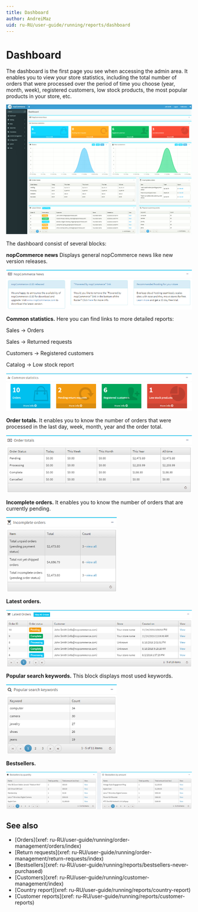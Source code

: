 ```yaml
---
title: Dashboard
author: AndreiMaz
uid: ru-RU/user-guide/running/reports/dashboard
---
```


# Dashboard

The dashboard is the first page you see when accessing the admin area. It enables you to view your store statistics, including the total number of orders that were processed over the period of time you choose (year, month, week), registered customers, low stock products, the most popular products in your store, etc.

![dashboard](_static/dashboard/dashboard.png)

The dashboard consist of several blocks:

**nopCommerce news** Displays general nopCommerce news like new version releases.

![news](_static/dashboard/news.png)

**Common statistics.** Here you can find links to more detailed reports:

Sales → Orders

Sales → Returned requests

Customers → Registered customers

Catalog → Low stock report

![common](_static/dashboard/common.png)

**Order totals.** It enables you to know the number of orders that were processed in the last day, week, month, year and the order total.

![order-totals](_static/dashboard/order-totals.png)

**Incomplete orders.** It enables you to know the number of orders that are currently pending.

![order-incomplete](_static/dashboard/order-incomplete.png)

**Latest orders.**

![order-latest](_static/dashboard/order-latest.png)

**Popular search keywords.** This block displays most used keywords.

![keywords](_static/dashboard/keywords.png)

**Bestsellers.**

![bestsellers](_static/dashboard/bestsellers.png)

## See also

* [Orders](xref: ru-RU/user-guide/running/order-management/orders/index)
* [Return requests](xref: ru-RU/user-guide/running/order-management/return-requests/index)
* [Bestsellers](xref: ru-RU/user-guide/running/reports/bestsellers-never-purchased)
* [Customers](xref: ru-RU/user-guide/running/customer-management/index)
* [Country report](xref: ru-RU/user-guide/running/reports/country-report)
* [Customer reports](xref: ru-RU/user-guide/running/reports/customer-reports)
